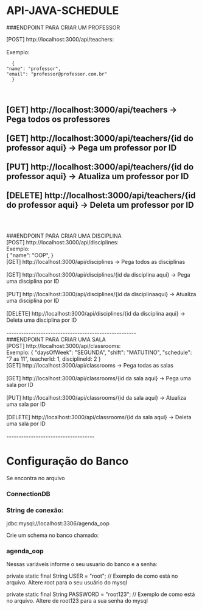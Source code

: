 # API-JAVA-SCHEDULE

###ENDPOINT PARA CRIAR UM PROFESSOR

[POST] http://localhost:3000/api/teachers:
<br />  
  Exemplo: 
    
      {
    "name": "professor",
    "email": "professor@professor.com.br"
      }
<br />
  
[GET] http://localhost:3000/api/teachers -> Pega todos os professores
<br />
<br />
[GET] http://localhost:3000/api/teachers/{id do professor aqui} -> Pega um professor por ID
<br />
<br />
[PUT] http://localhost:3000/api/teachers/{id do professor aqui} -> Atualiza um professor por ID
<br />
<br />
[DELETE] http://localhost:3000/api/teachers/{id do professor aqui} -> Deleta um professor por ID
<br />
<br />
-----------------------------------------------------
<br />
###ENDPOINT PARA CRIAR UMA DISCIPLINA 
<br />
[POST] http://localhost:3000/api/disciplines: 
<br />
  Exemplo: 
<br />
      {
    "name": "OOP",
      }
<br />
[GET] http://localhost:3000/api/disciplines -> Pega todos as disciplinas 
<br />
<br />
[GET] http://localhost:3000/api/disciplines/{id da disciplina aqui} -> Pega uma disciplina por ID
<br />
<br />
[PUT] http://localhost:3000/api/disciplines/{id da disciplinaaqui} -> Atualiza uma disciplina por ID
<br />
<br />
[DELETE] http://localhost:3000/api/disciplines/{id da disciplina aqui} -> Deleta uma disciplina por ID
<br />
<br />
-----------------------------------------------------
<br />
###ENDPOINT PARA CRIAR UMA SALA 
<br />
[POST] http://localhost:3000/api/classrooms: 
<br />
  Exemplo: 
      {
        "daysOfWeek": "SEGUNDA",
        "shift": "MATUTINO",
        "schedule": "7 as 11",
        teacherId: 1,
        disciplineId: 2
      }
<br />
[GET] http://localhost:3000/api/classrooms -> Pega todas as salas
<br />
<br />
[GET] http://localhost:3000/api/classrooms/{id da sala aqui} -> Pega uma sala por ID
<br />
<br />
[PUT] http://localhost:3000/api/classrooms/{id da sala aqui} -> Atualiza uma sala por ID
<br />
<br />
[DELETE] http://localhost:3000/api/classrooms/{id da sala aqui} -> Deleta uma sala por ID
<br />
<br />
------------------------------------
<br />
<h1>Configuração do Banco</h1>

<p>Se encontra no arquivo <h3>ConnectionDB</h3></p>

### String de conexão: 

jdbc:mysql://localhost:3306/agenda_oop

Crie um schema no banco chamado:

<h3>agenda_oop</h3>

Nessas variáveis informe o seu usuario do banco e a senha: 

private static final String USER = "root"; // Exemplo de como está no arquivo. Altere root para o seu usuário do mysql

private static final String PASSWORD = "root123"; // Exemplo de como está no arquivo. Altere de root123 para a sua senha do mysql 




